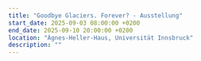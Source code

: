 ```yaml
---
title: "Goodbye Glaciers. Forever? - Ausstellung"
start_date: 2025-09-03 08:00:00 +0200
end_date: 2025-09-10 20:00:00 +0200
location: "Ágnes-Heller-Haus, Universität Innsbruck"
description: ""
---
```

